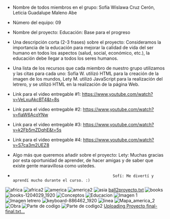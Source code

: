 - Nombre de todos miembros en el grupo: Sofía Wislawa Cruz Cerón, Leticia Guadalupe Maleno Abe

- Número del equipo: 09

- Nombre del proyecto: Educación: Base para el progreso

- Una descripción corta (2-3 frases) sobre el proyecto: Consideramos la importancia de la educación para mejorar la calidad de vida del ser humano en todos los aspectos (salud, social, económico, etc.), la educación debe llegar a todos los seres humanos.

- Una lista de los recursos que cada miembro de nuestro grupo utilizamos y las citas para cada uno: Sofía W. utilizó HTML para la creación de la imagen de los mundos, Lety M. utilizó JavaScript para la realización del letrero, y se utilizó HTML en la realización de la página Web.

- Link para el video entregable #1: https://www.youtube.com/watch?v=VeLxuAkcBT4&t=8s

- Link para el video entregable #2: https://www.youtube.com/watch?v=fiaW6AcoYNw

- Link para el video entregable #3: https://www.youtube.com/watch?v=k2Fb5mZDqhE&t=5s

- Link para el video entregable #4: https://www.youtube.com/watch?v=S7ca3m2UEZ8

- Algo más que queremos añadir sobre el proyecto: Lety: Muchas gracias por esta oportunidad de aprender, de hacer amigas y de saber que existe gente maravillosa como ustedes.
-                                                 Sofí: Me divertí y aprendí mucho durante el curso. :)

![africa](https://user-images.githubusercontent.com/83723736/117356045-f1bdfa00-ae78-11eb-93e2-34d910b7db3f.jpg)
![africa2](https://user-images.githubusercontent.com/83723736/117356048-f2569080-ae78-11eb-99a1-ff50d5fffca3.jpg)
![america](https://user-images.githubusercontent.com/83723736/117356049-f2ef2700-ae78-11eb-98a5-508b14117e1b.jpg)
![america2](https://user-images.githubusercontent.com/83723736/117356051-f2ef2700-ae78-11eb-9dc2-83e9fdeb6f46.jpg)
![asia](https://user-images.githubusercontent.com/83723736/117356052-f387bd80-ae78-11eb-9a12-736cbdd302fb.jpg)
[ball2proyecto.txt](https://github.com/Letty26/proyecto-final-1ra-intro/files/6437225/ball2proyecto.txt)
![books](https://user-images.githubusercontent.com/83723736/117356056-f4205400-ae78-11eb-8b03-80c160fe8c88.jpg)
![books-1204029_1920](https://user-images.githubusercontent.com/83723736/117356060-f5518100-ae78-11eb-86f2-29f91b13b877.jpg)
![Conceptos](https://user-images.githubusercontent.com/83723736/117356063-f5ea1780-ae78-11eb-91ea-9a39241c30c9.jpg)
![Educacion](https://user-images.githubusercontent.com/83723736/117356065-f5ea1780-ae78-11eb-8331-840a8d435b14.jpg)
![Imagen 1](https://user-images.githubusercontent.com/83723736/117356069-f5ea1780-ae78-11eb-8022-d31f81794afd.jpg)
![Imagen letrero](https://user-images.githubusercontent.com/83723736/117356071-f682ae00-ae78-11eb-942e-a97df61e7671.jpg)
![keyboard-886462_1920](https://user-images.githubusercontent.com/83723736/117356073-f71b4480-ae78-11eb-86a9-a29dcf739fd6.jpg)
![linea](https://user-images.githubusercontent.com/83723736/117356076-f71b4480-ae78-11eb-80ae-b61ce16aa851.jpg)
![Mapa_america_2](https://user-images.githubusercontent.com/83723736/117356079-f71b4480-ae78-11eb-90f7-91223b0138b9.jpg)
![Obra](https://user-images.githubusercontent.com/83723736/117356080-f7b3db00-ae78-11eb-9f41-30b078273240.jpg)
![Parte de codigo](https://user-images.githubusercontent.com/83723736/117356082-f7b3db00-ae78-11eb-907b-a638b6bae39a.jpg)
![Parte de codigo2](https://user-images.githubusercontent.com/83723736/117356083-f7b3db00-ae78-11eb-8ac2-2893b91a1587.jpg)
[Uploading Proyecto final-final.txt…]()
